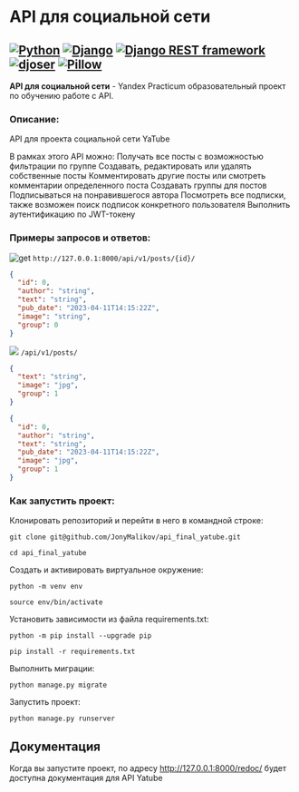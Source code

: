 # **API для социальной сети**

[![Python](https://img.shields.io/badge/Python-3.7-blue?style=flat-square&logo=Python&logoColor=3776AB&labelColor=d0d0d0)](https://www.python.org/)
[![Django](https://img.shields.io/badge/Django-2.2.16-blue?style=flat-square&logo=Django&logoColor=3776AB&labelColor=d0d0d0)](https://docs.djangoproject.com/en/2.2/)
[![Django REST framework](https://img.shields.io/badge/Django_REST_framework-3.12.4-blue?style=flat-square&logo=Django&logoColor=3776AB&labelColor=d0d0d0)](https://www.django-rest-framework.org/)
[![djoser](https://img.shields.io/badge/djoser-2.1.0-blue?style=flat-square&logoColor=3776AB&labelColor=d0d0d0)](https://djoser.readthedocs.io/en/latest/)
[![Pillow](https://img.shields.io/badge/Pillow-8.3.1-blue?style=flat-square&logoColor=3776AB&labelColor=d0d0d0)](https://pillow.readthedocs.io/en/stable/)
---

**API для социальной сети** - Yandex Practicum образовательный проект по обучению работе с API.

### Описание:

API для проекта социальной сети YaTube

В рамках этого API можно:
Получать все посты с возможностью фильтрации по группе
Создавать, редактировать или удалять собственные посты
Комментировать другие посты или смотреть комментарии определенного поста
Создавать группы для постов
Подписываться на понравившегося автора
Посмотреть все подписки, также возможен поиск подписок конкретного пользователя
Выполнить аутентификацию по JWT-токену

### Примеры запросов и ответов:

![get](https://img.shields.io/badge/%20-GET%20-green) `http://127.0.0.1:8000/api/v1/posts/{id}/`

```json
{
  "id": 0,
  "author": "string",
  "text": "string",
  "pub_date": "2023-04-11T14:15:22Z",
  "image": "string",
  "group": 0
}
```

![](https://img.shields.io/badge/%20-POST%20-blue) `/api/v1/posts/ `

```json
{
  "text": "string",
  "image": "jpg",
  "group": 1
}
```

```json
{
  "id": 0,
  "author": "string",
  "text": "string",
  "pub_date": "2023-04-11T14:15:22Z",
  "image": "jpg",
  "group": 1
}
```

### Как запустить проект:

Клонировать репозиторий и перейти в него в командной строке:

```
git clone git@github.com/JonyMalikov/api_final_yatube.git
```

```
cd api_final_yatube
```

Cоздать и активировать виртуальное окружение:

```
python -m venv env
```

```
source env/bin/activate
```

Установить зависимости из файла requirements.txt:

```
python -m pip install --upgrade pip
```

```
pip install -r requirements.txt
```

Выполнить миграции:

```
python manage.py migrate
```

Запустить проект:

```
python manage.py runserver
```
## Документация

Когда вы запустите проект, по адресу http://127.0.0.1:8000/redoc/ будет доступна документация для API Yatube